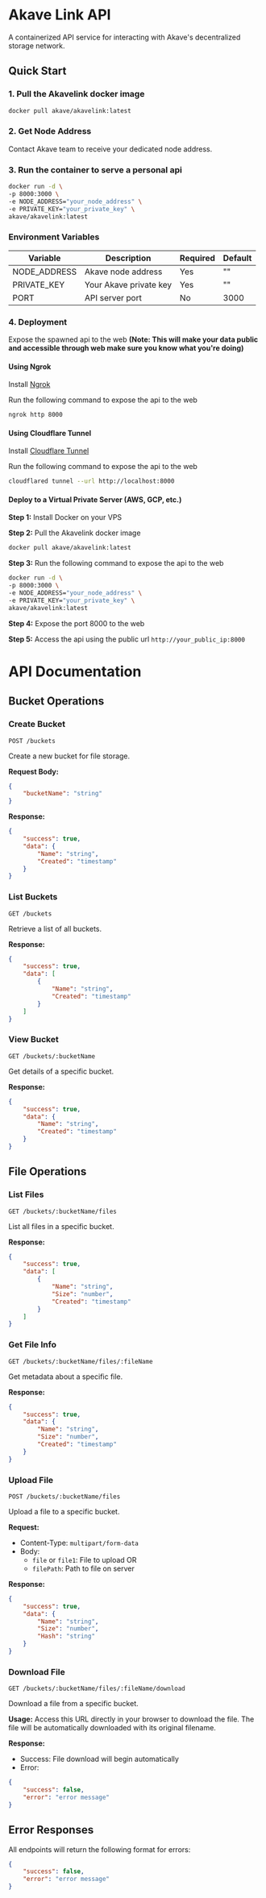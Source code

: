 # Akave Link API

A containerized API service for interacting with Akave's decentralized storage network.

## Quick Start

### 1. Pull the Akavelink docker image
```bash 
docker pull akave/akavelink:latest
```

### 2. Get Node Address
Contact Akave team to receive your dedicated node address.

### 3. Run the container to serve a personal api
```bash
docker run -d \
-p 8000:3000 \
-e NODE_ADDRESS="your_node_address" \
-e PRIVATE_KEY="your_private_key" \
akave/akavelink:latest
```

### Environment Variables

| Variable | Description | Required | Default |
|----------|-------------|----------|---------|
| NODE_ADDRESS | Akave node address | Yes | "" |
| PRIVATE_KEY | Your Akave private key | Yes | "" |
| PORT | API server port | No | 3000 |


### 4. Deployment

Expose the spawned api to the web **(Note: This will make your data public and accessible through web make sure you know what you're doing)**

#### Using Ngrok

Install [Ngrok](https://download.ngrok.com/)

Run the following command to expose the api to the web
```bash
ngrok http 8000
```

#### Using Cloudflare Tunnel

Install [Cloudflare Tunnel](https://developers.cloudflare.com/cloudflare-one/connections/connect-apps/install-and-setup/tunnel-guide/)

Run the following command to expose the api to the web
```bash
cloudflared tunnel --url http://localhost:8000
```

#### Deploy to a Virtual Private Server (AWS, GCP, etc.)

**Step 1:** Install Docker on your VPS

**Step 2:** Pull the Akavelink docker image
```bash
docker pull akave/akavelink:latest
```

**Step 3:** Run the following command to expose the api to the web
```bash
docker run -d \
-p 8000:3000 \
-e NODE_ADDRESS="your_node_address" \
-e PRIVATE_KEY="your_private_key" \
akave/akavelink:latest
```

**Step 4:** Expose the port 8000 to the web

**Step 5:** Access the api using the public url `http://your_public_ip:8000`


# API Documentation

## Bucket Operations

### Create Bucket
`POST /buckets`

Create a new bucket for file storage.

**Request Body:**
```json
{
    "bucketName": "string"
}
```

**Response:**
```json
{
    "success": true,
    "data": {
        "Name": "string",
        "Created": "timestamp"
    }
}
```

### List Buckets
`GET /buckets`

Retrieve a list of all buckets.

**Response:**
```json
{
    "success": true,
    "data": [
        {
            "Name": "string",
            "Created": "timestamp"
        }
    ]
}
```

### View Bucket
`GET /buckets/:bucketName`

Get details of a specific bucket.

**Response:**
```json
{
    "success": true,
    "data": {
        "Name": "string",
        "Created": "timestamp"
    }
}
```

## File Operations

### List Files
`GET /buckets/:bucketName/files`

List all files in a specific bucket.

**Response:**
```json
{
    "success": true,
    "data": [
        {
            "Name": "string",
            "Size": "number",
            "Created": "timestamp"
        }
    ]
}
```

### Get File Info
`GET /buckets/:bucketName/files/:fileName`

Get metadata about a specific file.

**Response:**
```json
{
    "success": true,
    "data": {
        "Name": "string",
        "Size": "number",
        "Created": "timestamp"
    }
}
```

### Upload File
`POST /buckets/:bucketName/files`

Upload a file to a specific bucket.

**Request:**
- Content-Type: `multipart/form-data`
- Body:
  - `file` or `file1`: File to upload
  OR
  - `filePath`: Path to file on server

**Response:**
```json
{
    "success": true,
    "data": {
        "Name": "string",
        "Size": "number",
        "Hash": "string"
    }
}
```

### Download File
`GET /buckets/:bucketName/files/:fileName/download`

Download a file from a specific bucket.

**Usage:**
Access this URL directly in your browser to download the file. The file will be automatically downloaded with its original filename.

**Response:**
- Success: File download will begin automatically
- Error:
```json
{
    "success": false,
    "error": "error message"
}
```

## Error Responses
All endpoints will return the following format for errors:
```json
{
    "success": false,
    "error": "error message"
}
```


